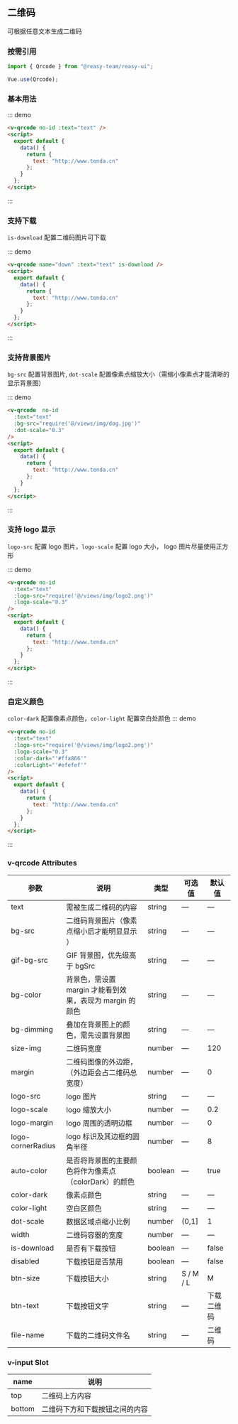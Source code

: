 ## 二维码

可根据任意文本生成二维码

### 按需引用

```js
import { Qrcode } from "@reasy-team/reasy-ui";

Vue.use(Qrcode);
```

### 基本用法

::: demo

```html
<v-qrcode no-id :text="text" />
<script>
  export default {
    data() {
      return {
        text: "http://www.tenda.cn"
      };
    }
  };
</script>
```

:::

### 支持下载

`is-download` 配置二维码图片可下载

::: demo

```html
<v-qrcode name="down" :text="text" is-download />
<script>
  export default {
    data() {
      return {
        text: "http://www.tenda.cn"
      };
    }
  };
</script>
```

:::

### 支持背景图片

`bg-src` 配置背景图片, `dot-scale` 配置像素点缩放大小（需缩小像素点才能清晰的显示背景图）

::: demo

```html
<v-qrcode  no-id
  :text="text"
  :bg-src="require('@/views/img/dog.jpg')"
  :dot-scale="0.3"
/>
<script>
  export default {
    data() {
      return {
        text: "http://www.tenda.cn"
      };
    }
  };
</script>
```

:::

### 支持 logo 显示

`logo-src` 配置 logo 图片，`logo-scale` 配置 logo 大小， logo 图片尽量使用正方形

::: demo

```html
<v-qrcode no-id
  :text="text"
  :logo-src="require('@/views/img/logo2.png')"
  :logo-scale="0.3"
/>
<script>
  export default {
    data() {
      return {
        text: "http://www.tenda.cn"
      };
    }
  };
</script>
```

:::

### 自定义颜色

`color-dark` 配置像素点颜色，`color-light` 配置空白处颜色
::: demo

```html
<v-qrcode no-id
  :text="text"
  :logo-src="require('@/views/img/logo2.png')"
  :logo-scale="0.3"
  :color-dark="'#ffa866'"
  :colorLight="'#efefef'"
/>
<script>
  export default {
    data() {
      return {
        text: "http://www.tenda.cn"
      };
    }
  };
</script>
```

:::

### v-qrcode Attributes

| 参数              | 说明                                                     | 类型    | 可选值    | 默认值     |
| ----------------- | -------------------------------------------------------- | ------- | --------- | ---------- |
| text              | 需被生成二维码的内容                                     | string  | —         | —          |
| bg-src            | 二维码背景图片（像素点缩小后才能明显显示 ）              | string  | —         | —          |
| gif-bg-src        | GIF 背景图，优先级高于 bgSrc                             | string  | —         | —          |
| bg-color          | 背景色，需设置 margin 才能看到效果，表现为 margin 的颜色 | string  | —         | —          |
| bg-dimming        | 叠加在背景图上的颜色，需先设置背景图                     | string  | —         | —          |
| size-img          | 二维码宽度                                               | number  | —         | 120        |
| margin            | 二维码图像的外边距，（外边距会占二维码总宽度）           | number  | —         | 0          |
| logo-src          | logo 图片                                                | string  | —         | —          |
| logo-scale        | logo 缩放大小                                            | number  | —         | 0.2        |
| logo-margin       | logo 周围的透明边框                                      | number  | —         | 0          |
| logo-cornerRadius | logo 标识及其边框的圆角半径                              | number  | —         | 8          |
| auto-color        | 是否将背景图的主要颜色将作为像素点（colorDark）的颜色    | boolean | —         | true       |
| color-dark        | 像素点颜色                                               | string  | —         | —          |
| color-light       | 空白区颜色                                               | string  | —         | —          |
| dot-scale         | 数据区域点缩小比例                                       | number  | (0,1]     | 1          |
| width             | 二维码容器的宽度                                         | number  | —         | —          |
| is-download       | 是否有下载按钮                                           | boolean | —         | false      |
| disabled          | 下载按钮是否禁用                                         | boolean | —         | false      |
| btn-size          | 下载按钮大小                                             | string  | S / M / L | M          |
| btn-text          | 下载按钮文字                                             | string  | —         | 下载二维码 |
| file-name         | 下载的二维码文件名                                       | string  | —         | 二维码     |

### v-input Slot

| name   | 说明                           |
| ------ | ------------------------------ |
| top    | 二维码上方内容                 |
| bottom | 二维码下方和下载按钮之间的内容 |
